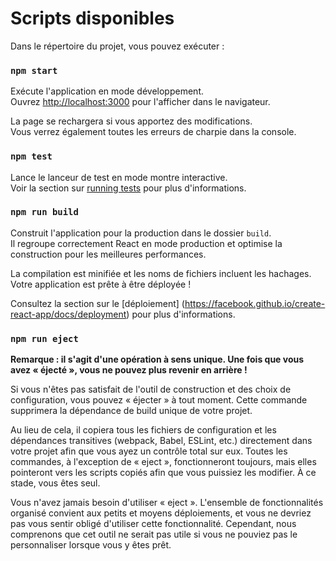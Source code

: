 # Scripts disponibles

 Dans le répertoire du projet, vous pouvez exécuter :

 ### `npm start`

 Exécute l'application en mode développement.\
 Ouvrez [http://localhost:3000](http://localhost:3000) pour l'afficher dans le navigateur.

 La page se rechargera si vous apportez des modifications.\
 Vous verrez également toutes les erreurs de charpie dans la console.

 ### `npm test`

 Lance le lanceur de test en mode montre interactive.\
 Voir la section sur [running tests](https://facebook.github.io/create-react-app/docs/running-tests) pour plus d'informations.

 ### `npm run build`

 Construit l'application pour la production dans le dossier `build`.\
 Il regroupe correctement React en mode production et optimise la construction pour les meilleures performances.

 La compilation est minifiée et les noms de fichiers incluent les hachages.\
 Votre application est prête à être déployée !

 Consultez la section sur le [déploiement] (https://facebook.github.io/create-react-app/docs/deployment) pour plus d'informations.

 ### `npm run eject`

 **Remarque : il s'agit d'une opération à sens unique.  Une fois que vous avez « éjecté », vous ne pouvez plus revenir en arrière !**

 Si vous n'êtes pas satisfait de l'outil de construction et des choix de configuration, vous pouvez « éjecter » à tout moment.  Cette commande supprimera la dépendance de build unique de votre projet.

 Au lieu de cela, il copiera tous les fichiers de configuration et les dépendances transitives (webpack, Babel, ESLint, etc.) directement dans votre projet afin que vous ayez un contrôle total sur eux.  Toutes les commandes, à l'exception de « eject », fonctionneront toujours, mais elles pointeront vers les scripts copiés afin que vous puissiez les modifier.  À ce stade, vous êtes seul.

 Vous n'avez jamais besoin d'utiliser « eject ».  L'ensemble de fonctionnalités organisé convient aux petits et moyens déploiements, et vous ne devriez pas vous sentir obligé d'utiliser cette fonctionnalité.  Cependant, nous comprenons que cet outil ne serait pas utile si vous ne pouviez pas le personnaliser lorsque vous y êtes prêt.
